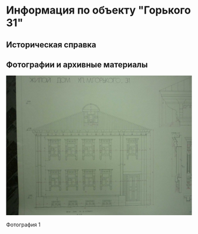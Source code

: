 # Информация по объекту "Горького 31"

## Историческая справка

## Фотографии и архивные материалы

![1](/BuidingsInfo/1575786d-9531-4019-8c23-5c54d863eca3/P1270316_Compressed.jpg)

Фотография 1

